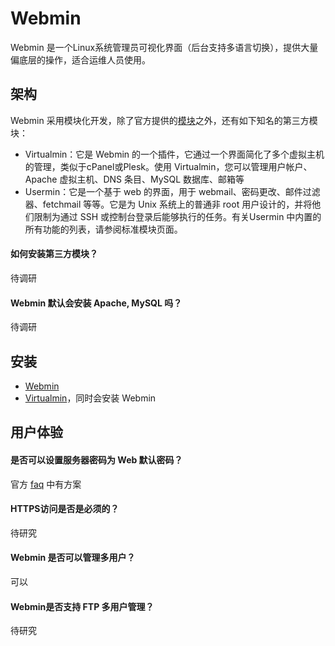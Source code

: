 # Webmin

Webmin 是一个Linux系统管理员可视化界面（后台支持多语言切换），提供大量偏底层的操作，适合运维人员使用。

## 架构

Webmin 采用模块化开发，除了官方提供的[模块](https://doxfer.webmin.com/Webmin/Webmin_Modules)之外，还有如下知名的第三方模块：

* Virtualmin：它是 Webmin 的一个插件，它通过一个界面简化了多个虚拟主机的管理，类似于cPanel或Plesk。使用 Virtualmin，您可以管理用户帐户、Apache 虚拟主机、DNS 条目、MySQL 数据库、邮箱等
* Usermin：它是一个基于 web 的界面，用于 webmail、密码更改、邮件过滤器、fetchmail 等等。它是为 Unix 系统上的普通非 root 用户设计的，并将他们限制为通过 SSH 或控制台登录后能够执行的任务。有关Usermin 中内置的所有功能的列表，请参阅标准模块页面。

#### 如何安装第三方模块？

待调研

#### Webmin 默认会安装 Apache, MySQL 吗？

待调研

## 安装

* [Webmin](https://doxfer.webmin.com/Webmin/Installation)
* [Virtualmin](https://www.virtualmin.com/download)，同时会安装 Webmin

## 用户体验

#### 是否可以设置服务器密码为 Web 默认密码？

官方 [faq](https://webmin.com/faq.html) 中有方案

#### HTTPS访问是否是必须的？

待研究

#### Webmin 是否可以管理多用户？

可以

#### Webmin是否支持 FTP 多用户管理？

待研究
